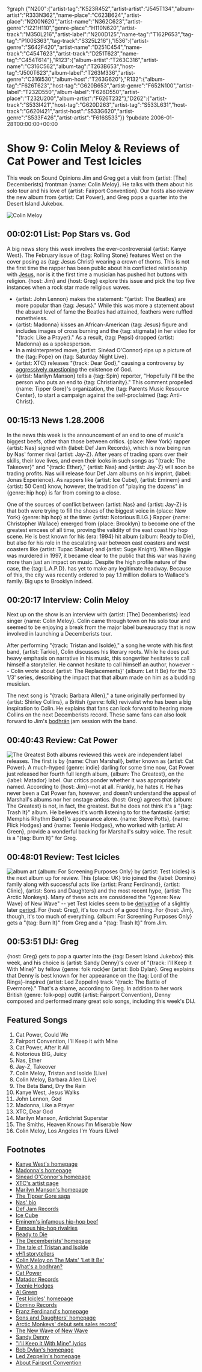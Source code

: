 ?graph {"N200":{"artist-tag":"K523R452","artist-artist":"J545T134","album-artist":"R333N362","name-place":"C623B624","artist-place":"N200N620","artist-name":"N362C623","artist-genre":"I221H110","genre-place":"H110N620","artist-track":"M350L216","artist-label":"N200D125","name-tag":"T162P653","tag-tag":"P100S363","tag-track":"S325L216"},"I536":{"artist-genre":"S642F420","artist-name":"D251C454","name-track":"C454T623","artist-track":"D251T623","name-tag":"C454T614"},"R123":{"album-artist":"T263C316","artist-name":"C316C562","album-tag":"T263B653","host-tag":"J500T623","album-label":"T263M336","artist-genre":"C316I530","album-host":"T263G620"},"R132":{"album-tag":"F626T623","host-tag":"G620B653","artist-genre":"F652N100","artist-label":"T232D550","album-label":"F626D550","artist-place":"T232U200","album-artist":"F626T232"},"D262":{"artist-track":"S533I421","host-tag":"G620D263","artist-tag":"S533L631","host-track":"G620I421","artist-host":"S533G620","artist-genre":"S533F426","artist-artist":"F616S533"}}
?pubdate 2006-01-28T00:00:00+00:00

# Show 9: Colin Meloy & Reviews of Cat Power and Test Icicles
This week on Sound Opinions Jim and Greg get a visit from {artist: [The] Decemberists} frontman {name: Colin Meloy}. He talks with them about his solo tour and his love of {artist: Fairport Convention}. Our hosts also review the new album from {artist: Cat Power}, and Greg pops a quarter into the Desert Island Jukebox. 

![Colin Meloy](http://sound-images.s3.amazonaws.com/images/2006/colinmeloy1.jpg)

## 00:02:01 List: Pop Stars vs. God
A big news story this week involves the ever-controversial {artist: Kanye West}. The February issue of {tag: Rolling Stone} features West on the cover posing as {tag: Jesus Christ} wearing a crown of thorns. This is not the first time the rapper has been public about his conflicted relationship with [Jesus](http://www.seeklyrics.com/lyrics/Kanye-West/Jesus-Walks.html), nor is it the first time a musician has pushed hot buttons with religion. {host: Jim} and {host: Greg} explore this issue and pick the top five instances when a rock star made religious waves.

- {artist: John Lennon} makes the statement: "{artist: The Beatles} are more popular than {tag: Jesus}." While this was more a statement about the absurd level of fame the Beatles had attained, feathers were ruffled nonetheless.
- {artist: Madonna} kisses an African-American {tag: Jesus} figure and includes images of cross burning and the {tag: stigmata} in her video for "{track: Like a Prayer}." As a result, {tag: Pepsi} dropped {artist: Madonna} as a spokesperson. 
- In a misinterpreted move, {artist: Sinéad O'Connor} rips up a picture of the {tag: Pope} on {tag: Saturday Night Live}.
- {artist: XTC} releases "{track: Dear God}," causing a controversy by [aggressively questioning](http://www.lyricsfreak.com/x/xtc/147941.html) the existence of God. 
- {artist: Marilyn Manson} tells a {tag: Spin} reporter, "Hopefully I'll be the person who puts an end to {tag: Christianity}." This comment propelled {name: Tipper Gore}'s organization, the {tag: Parents Music Resource Center}, to start a campaign against the self-proclaimed {tag: Anti-Christ}.

## 00:15:13 News 1.28.2006
In the news this week is the announcement of an end to one of music's biggest beefs, other than those between critics. {place: New York} rapper {artist: Nas} signed with {label: Def Jam Records}, which is now being run by Nas' former rival {artist: Jay-Z}. After years of trading spars over their skills, their love lives, and even their looks in such songs as "{track: The Takeover}" and "{track: Ether}," {artist: Nas} and {artist: Jay-Z} will soon be trading profits. Nas will release four Def Jam albums on his imprint, {label: Jonas Experience}. As rappers like {artist: Ice Cube}, {artist: Eminem} and {artist: 50 Cent} know, however, the tradition of "playing the dozens" in {genre: hip hop} is far from coming to a close.

One of the sources of conflict between {artist: Nas} and {artist: Jay-Z} is that both were trying to fill the shoes of the biggest voice in {place: New York} {genre: hip hop} at the time: {artist: Notorious B.I.G.} Rapper {name: Christopher Wallace} emerged from {place: Brooklyn} to become one of the greatest emcees of all time, proving the validity of the east coast hip hop scene. He is best known for his {era: 1994} hit album {album: Ready to Die}, but also for his role in the escalating war between east coasters and west coasters like {artist: Tupac Shakur} and {artist: Suge Knight}. When Biggie was murdered in 1997, it became clear to the public that this war was having more than just an impact on music. Despite the high profile nature of the case, the {tag: L.A.P.D}. has yet to make any legitimate headway. Because of this, the city was recently ordered to pay 1.1 million dollars to Wallace's family. Big ups to Brooklyn indeed.

## 00:20:17 Interview: Colin Meloy
Next up on the show is an interview with {artist: [The] Decemberists} lead singer {name: Colin Meloy}. Colin came through town on his solo tour and seemed to be enjoying a break from the major label bureaucracy that is now involved in launching a Decemberists tour. 

After performing "{track: Tristan and Isolde}," a song he wrote with his first band, {artist: Tarkio}, Colin discusses his literary roots. While he does put heavy emphasis on narrative in his music, this songwriter hesitates to call himself a storyteller. He cannot hesitate to call himself an author, however -- Colin wrote about {artist: The Replacements}' {album: Let It Be} for the '33 1/3' series, describing the impact that that album made on him as a budding musician.

The next song is "{track: Barbara Allen}," a tune originally performed by {artist: Shirley Collins}, a British {genre: folk} revivalist who has been a big inspiration to Colin. He explains that fans can look forward to hearing more Collins on the next Decemberists record. These same fans can also look forward to Jim's [bodhrán](http://www.hobgoblin.com/bodhran.htm) jam session with the band.

## 00:40:43 Review: Cat Power
![The Greatest](https://upload.wikimedia.org/wikipedia/en/3/33/Cat_Power_The_Greatest.png "2959120/184482392")
Both albums reviewed this week are independent label releases. The first is by {name: Chan Marshall}, better known as {artist: Cat Power}. A much-hyped {genre: indie} darling for some time now, Cat Power just released her fourth full length album, {album: The Greatest}, on the {label: Matador} label. Our critics ponder whether it was appropriately named. According to {host: Jim}--not at all. Frankly, he hates it. He has never been a Cat Power fan, however, and doesn't understand the appeal of Marshall's albums nor her onstage antics. {host: Greg} agrees that {album: The Greatest} is not, in fact, the greatest. But he does not think it's a "{tag: Trash It}" album. He believes it's worth listening to for the fantastic {artist: Memphis Rhythm Band}'s appearance alone. {name: Steve Potts}, {name: Flick Hodges} and {name: Teenie Hodges}, who worked with {artist: Al Green}, provide a wonderful backing for Marshall's sultry voice. The result is a "{tag: Burn It}" for Greg.

## 00:48:01 Review: Test Icicles
![album art](http://upload.wikimedia.org/wikipedia/en/3/3e/Test_Icicles_For_screening_purposes_only.JPG)
{album: For Screening Purposes Only} by {artist: Test Icicles} is the next album up for review. This {place: UK} trio joined the {label: Domino} family along with successful acts like {artist: Franz Ferdinand}, {artist: Clinic}, {artist: Sons and Daughters} and the most recent hype, {artist: The Arctic Monkeys}. Many of these acts are considered the "{genre: New Wave} of New Wave" -- yet Test Icicles seem to be [derivative](http://www.theguardian.com/music/2006/jan/27/popandrock) of a slightly later [period](http://www.bostonphoenix.com/boston/music/other_stories/documents/04832484.asp). For {host: Greg}, it's too much of a good thing. For {host: Jim}, though, it's too much of everything. {album: For Screening Purposes Only} gets a "{tag: Burn It}" from Greg and a "{tag: Trash It}" from Jim.

## 00:53:51 DIJ: Greg
{host: Greg} gets to pop a quarter into the {tag: Desert Island Jukebox} this week, and his choice is {artist: Sandy Denny}'s cover of "{track: I'll Keep it With Mine}" by fellow {genre: folk rock}er {artist: Bob Dylan}. Greg explains that Denny is best known for her appearance on the {tag: Lord of the Rings}-inspired {artist: Led Zeppelin} track "{track: The Battle of Evermore}." That's a shame, according to Greg. In addition to her work British {genre: folk-pop} outfit {artist: Fairport Convention}, Denny composed and performed many great solo songs, including this week's DIJ.

## Featured Songs
1. Cat Power, Could We
2. Fairport Convention, I'll Keep it with Mine
3. Cat Power, After It All
4. Notorious BIG, Juicy
5. Nas, Ether
6. Jay-Z, Takeover
7. Colin Meloy, Tristan and Isolde (Live)
8. Colin Meloy, Barbara Allen (Live)
9. The Beta Band, Dry the Rain
10. Kanye West, Jesus Walks
11. John Lennon, God
12. Madonna, Like a Prayer
13. XTC, Dear God
14. Marilyn Manson, Antichrist Superstar
15. The Smiths, Heaven Knows I'm Miserable Now
16. Colin Meloy, Los Angeles I'm Yours (Live)


## Footnotes
- [Kanye West's homepage](http://www.kanyewest.com/)
- [Madonna's homepage](http://www.madonna.com/)
- [Sinead O'Connor's homepage](http://www.sineadoconnor.com/)
- [XTC's artist page](http://h2g2.com/edited_entry/A3100285)
- [Marilyn Manson's homepage](http://www.marilynmanson.com/)
- [The Tipper Gore saga](http://www.npr.org/templates/story/story.php?storyId=4279560)
- [Nas' bio](http://www.hiponline.com/artist/music/n/nas/)
- [Def Jam Records](http://www.defjam.com/)
- [Ice Cube](http://www.allmusic.com/cg/amg.dll?p=amg&token=ADFEAEE47C19DC4FA87520D69D3D4DC7FA7FFB07D063FD831F29461BDFBA3C54DD5F26B904A595CCAEF87CAB7BAFFF28E85D05D7CAE455FCCC0640&sql=11:dq6htra9klkx)
- [Eminem's infamous hip-hop beef](http://www.mtv.com/news/articles/1502728/20050520/story.jhtml)
- [Famous hip-hop rivalries](http://en.wikipedia.org/wiki/Hip_hop_rivalries)
- [Ready to Die](http://www.allmusic.com/cg/amg.dll?p=amg&token=ADFEAEE47C19DC4FA87520D69D3D4DC7FA7FFB07D063FD831F29461BDFBA3C54DD5F26B904A595CCAEF87CAB7BAFFF28E85205D3CCE457F4CC0640&sql=10:jgjvear24xh7)
- [The Decemberists' homepage](http://www.decemberists.com/)
- [The tale of Tristan and Isolde](http://www.timelessmyths.com/arthurian/tristan.html)
- [vH1 storytellers](http://www.vh1.com/shows/dyn/storytellers/series.jhtml)
- [Colin Meloy on The Mats' 'Let It Be'](http://www.amazon.com/gp/product/0826416330/103-4122319-1504630?v=glance&n=283155)
- [What's a bodhran?](http://www.hobgoblin.com/bodhran.htm)
- [Cat Power](http://www.allmusic.com/cg/amg.dll?p=amg&token=ADFEAEE47C19DC4FA87520D69D3D4DC7FA7FFB07D063FD831F29461BDFBA3C54DD5F26B904A595CCAEF873AB7BAFFF28E85C05D1CAE455FBCC0640&sql=11:2fxuak1kgm3p)
- [Matador Records](http://www.matadorrecords.com/)
- [Teenie Hodges](http://www.allmusic.com/cg/amg.dll?p=amg&token=ADFEAEE47C19DC4FA87520D69D3D4DC7FA7FFB07D063FD831F29461BDFBA3C54DD5F26B904A595CCAEF873AB7BAFFF28E85C05D1CFE453FFCC0640&sql=11:n4jyeai04xk7~T1)
- [Al Green](http://www.allmusic.com/cg/amg.dll?p=amg&token=ADFEAEE47C19DC4FA87520D69D3D4DC7FA7FFB07D063FD831F29461BDFBA3C54DD5F26B904A595CCAEF975AB7BAFFF28E85B0ED9CBE75CFFDD764C40&sql=11:1tklu3y5an7k)
- [Test Icicles' homepage](http://www.test-icicles.com/)
- [Domino Records](http://www.dominorecordco.com/site/)
- [Franz Ferdinand's homepage](http://www.franzferdinand.co.uk/)
- [Sons and Daughters' homepage](http://www.sonsanddaughtersloveyou.com/)
- [Arctic Monkeys' debut sets sales record'](http://www.nme.com/news/arctic-monkeys/22013)
- [The New Wave of New Wave](http://www.nwoutpost.com/)
- [Sandy Denny](http://www.allmusic.com/cg/amg.dll?p=amg&token=ADFEAEE47C19DC4FA87520D69D3D4DC7FA7FFB07D063FD831F29461BDFBA3C54DD5F26B904A595CCAEF873AB7BAFFF28E85C05D0C9E454F9CC0640&uid=CAW030601261833&sql=11:sxkbikp6bbc9~T0)
- ["I'll Keep it With Mine" lyrics](http://www.bobdylan.com/us/songs/ill-keep-it-mine)
- [Bob Dylan's homepage](http://www.bobdylan.com/)
- [Led Zeppelin's homepage](http://www.led-zeppelin.com/)
- [About Fairport Convention](http://www.fairportconvention.com/history.htm)

